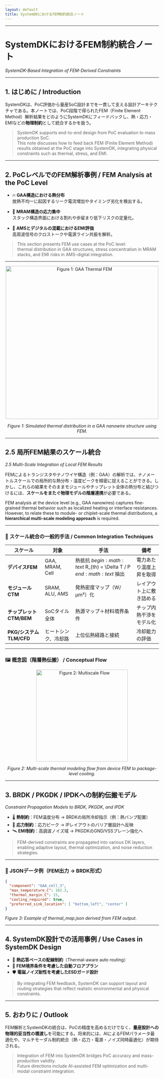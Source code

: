 ```yaml
---
layout: default
title: SystemDKにおけるFEM制約統合ノート
---
```


---

# SystemDKにおけるFEM制約統合ノート  
*SystemDK-Based Integration of FEM-Derived Constraints*

---

## 1. はじめに / Introduction

SystemDKは、PoC評価から量産SoC設計までを一貫して支える設計アーキテクチャである。本ノートでは、PoC段階で得られたFEM（Finite Element Method）解析結果をどのようにSystemDKにフィードバックし、熱・応力・EMIなどの**物理制約**として統合するかを扱う。

> SystemDK supports end-to-end design from PoC evaluation to mass production SoC.  
This note discusses how to feed back FEM (Finite Element Method) results obtained at the PoC stage into SystemDK, integrating physical constraints such as thermal, stress, and EMI.

---

## 2. PoCレベルでのFEM解析事例 / FEM Analysis at the PoC Level

- 🔥 **GAA構造における熱分布**  
  放熱不均一に起因するリーク電流増加やタイミング劣化を検出する。

- 🧱 **MRAM構造の応力集中**  
  スタック構造界面における割れや歩留まり低下リスクの定量化。

- 📡 **AMSとデジタルの混載におけるEMI評価**  
  高周波信号のクロストークや電源ライン共振を解析。

> This section presents FEM use cases at the PoC level:  
thermal distribution in GAA structures, stress concentration in MRAM stacks, and EMI risks in AMS-digital integration.

---

<p align="center">
  <img src="https://samizo-aitl.github.io/Edusemi-v4x/f_chapter2a_systemdk/PoC/images/fem_gaa_thermal_en_fixed.png" alt="Figure 1: GAA Thermal FEM" width="500"/>
</p>

<p align="center">
  <em>Figure 1: Simulated thermal distribution in a GAA nanowire structure using FEM.</em>
</p>

---

## 2.5 局所FEM結果のスケール統合  
*2.5 Multi-Scale Integration of Local FEM Results*

FEMによるトランジスタやナノワイヤ構造（例：GAA）の解析では、ナノメートルスケールでの局所的な熱分布・温度ピークを精密に捉えることができる。しかし、これらの結果をそのままモジュールやチップレット全体の熱分布と結びつけるには、**スケールをまたぐ物理モデルの階層連携**が必要である。

FEM analysis at the device level (e.g., GAA nanowires) captures fine-grained thermal behavior such as localized heating or interface resistances. However, to relate these to module- or chiplet-scale thermal distributions, a **hierarchical multi-scale modeling approach** is required.

---

### 🔗 スケール統合の一般的手法 / Common Integration Techniques

| スケール | 対象 | 手法 | 備考 |
|----------|------|------|------|
| **デバイスFEM** | GAA, MRAM, Cell | 熱抵抗 $begin:math:text$ R_{th} = \\Delta T / P $end:math:text$ 抽出 | 電力あたり温度上昇を取得 |
| **モジュールCTM** | SRAM, ALU, AMS | 発熱密度マップ（W/μm²）化 | レイアウト上に敷き詰める |
| **チップレットCTM/BEM** | SoCタイル全体 | 熱源マップ＋材料境界条件 | チップ内熱干渉をモデル化 |
| **PKG/システムTLM/CFD** | ヒートシンク、冷却路 | 上位伝熱経路と接続 | 冷却能力の評価 |

---

### 🖼️ 概念図（階層熱伝搬） / Conceptual Flow

<p align="center">
  <img src="https://samizo-aitl.github.io/Edusemi-v4x/f_chapter2a_systemdk/PoC/images/multiscale_thermal_flow_diagram.png" alt="Figure 2: Multiscale Flow" width="300"/>
</p>

<p align="center">
  <em>Figure 2: Multi-scale thermal modeling flow from device FEM to package-level cooling.</em>
</p>

---

## 3. BRDK / PKGDK / IPDKへの制約伝搬モデル  
*Constraint Propagation Models to BRDK, PKGDK, and IPDK*

- 🌡️ **熱制約**：FEM温度分布 → BRDKの局所冷却指示（例：熱バンプ配置）
- 🧘 **応力制約**：応力ピーク → IPレイアウトのバリア層設計へ反映
- 🛰️ **EMI制約**：高調波ノイズ域 → PKGDKのGND/VSSプレーン強化へ

> FEM-derived constraints are propagated into various DK layers, enabling adaptive layout, thermal optimization, and noise reduction strategies.

---

### 🔧 JSONデータ例（FEM出力 → BRDK形式）

```json
{
  "component": "GAA_cell_3",
  "max_temperature_C": 102.3,
  "thermal_margin_C": 15,
  "cooling_required": true,
  "preferred_sink_location": [ "bottom_left", "center" ]
}
```

*Figure 3: Example of thermal_map.json derived from FEM output.*

---

## 4. SystemDK設計での活用事例 / Use Cases in SystemDK Design

- 🎯 **熱応答ベースの配線制約**（Thermal-aware auto routing）
- 🧩 **FEM境界条件を考慮した自動フロアプラン**
- 🛡️ **電磁ノイズ耐性を考慮したESDガード設計**

> By integrating FEM feedback, SystemDK can support layout and routing strategies that reflect realistic environmental and physical constraints.

---

## 5. おわりに / Outlook

FEM解析とSystemDKの統合は、PoCの精度を高めるだけでなく、**量産設計への物理的妥当性の橋渡し**を可能にする。将来的には、AIによるFEMパラメータ最適化や、マルチモーダル制約統合（熱・応力・電源・ノイズ同時最適化）が期待される。

> Integration of FEM into SystemDK bridges PoC accuracy and mass-production validity.  
Future directions include AI-assisted FEM optimization and multi-modal constraint integration.

